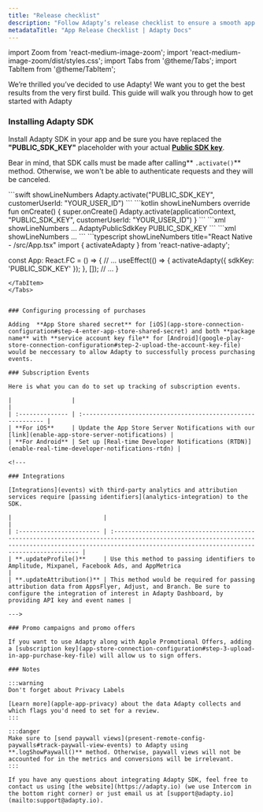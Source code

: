```yaml
---
title: "Release checklist"
description: "Follow Adapty’s release checklist to ensure a smooth app update process."
metadataTitle: "App Release Checklist | Adapty Docs"
---
```


import Zoom from 'react-medium-image-zoom';
import 'react-medium-image-zoom/dist/styles.css';
import Tabs from '@theme/Tabs';
import TabItem from '@theme/TabItem'; 

We’re thrilled you’ve decided to use Adapty! We want you to get the best results from the very first build. This guide will walk you through how to get started with Adapty

### Installing Adapty SDK

Install Adapty SDK in your app and be sure you have replaced the **"PUBLIC_SDK_KEY"** placeholder with your actual **[Public SDK key](https://app.adapty.io/settings/general)**.

Bear in mind, that SDK calls must be made after calling** `.activate()`** method. Otherwise, we won't be able to authenticate requests and they will be canceled.

<Tabs groupId="current-os" queryString>
<TabItem value="swift" label="iOS" default>
```swift showLineNumbers
Adapty.activate("PUBLIC_SDK_KEY", customerUserId: "YOUR_USER_ID")
```
</TabItem>
<TabItem value="kotlin" label="Android" default>
```kotlin showLineNumbers
override fun onCreate() {
    super.onCreate()
    Adapty.activate(applicationContext, "PUBLIC_SDK_KEY", customerUserId: "YOUR_USER_ID")
}
```
</TabItem>
<TabItem value="flutter" label="Flutter - info.plist" default>
```xml showLineNumbers
<dict>
    ...
    <key>AdaptyPublicSdkKey</key>
    <string>PUBLIC_SDK_KEY</string>
</dict>
```
</TabItem>
<TabItem value="flutter" label="Flutter - AndroidManifest.xml" default>
```xml showLineNumbers
<application ...>
       ...
       <meta-data
              android:name="AdaptyPublicSdkKey"
              android:value="PUBLIC_SDK_KEY" />
</application>
```
</TabItem>
<TabItem value="rn" label="React Native (TS)" default>
```typescript showLineNumbers title="React Native - /src/App.tsx"
import { activateAdapty } from 'react-native-adapty';

const App: React.FC = () => {
  // ...
  useEffect(() => {
    activateAdapty({ sdkKey: 'PUBLIC_SDK_KEY' });
  }, []);
  // ...
}
```
</TabItem>
</Tabs>


### Configuring processing of purchases

Adding  **App Store shared secret** for [iOS](app-store-connection-configuration#step-4-enter-app-store-shared-secret) and both **package name** with **service account key file** for [Android](google-play-store-connection-configuration#step-2-upload-the-account-key-file) would be neccessary to allow Adapty to successfully process purchasing events.

### Subscription Events

Here is what you can do to set up tracking of subscription events.

|                 |                                                              |
| :-------------- | :----------------------------------------------------------- |
| **For iOS**     | Update the App Store Server Notifications with our [link](enable-app-store-server-notifications) |
| **For Android** | Set up [Real-time Developer Notifications (RTDN)](enable-real-time-developer-notifications-rtdn) |

<!---

### Integrations

[Integrations](events) with third-party analytics and attribution services require [passing identifiers](analytics-integration) to the SDK. 

|                          |                                                                                                                                                                                                           |
| :----------------------- | :-------------------------------------------------------------------------------------------------------------------------------------------------------------------------------------------------------- |
| **.updateProfile()**     | Use this method to passing identifiers to Amplitude, Mixpanel, Facebook Ads, and AppMetrica                                                                                                               |
| **.updateAttribution()** | This method would be required for passing attribution data from AppsFlyer, Adjust, and Branch. Be sure to configure the integration of interest in Adapty Dashboard, by providing API key and event names |

--->

### Promo campaigns and promo offers

If you want to use Adapty along with Apple Promotional Offers, adding a [subscription key](app-store-connection-configuration#step-3-upload-in-app-purchase-key-file) will allow us to sign offers.

### Notes

:::warning
Don't forget about Privacy Labels

[Learn more](apple-app-privacy) about the data Adapty collects and which flags you'd need to set for a review.
:::

:::danger
Make sure to [send paywall views](present-remote-config-paywalls#track-paywall-view-events) to Adapty using **.logShowPaywall()** method. Otherwise, paywall views will not be accounted for in the metrics and conversions will be irrelevant.
:::

If you have any questions about integrating Adapty SDK, feel free to contact us using [the website](https://adapty.io) (we use Intercom in the bottom right corner) or just email us at [support@adapty.io](mailto:support@adapty.io).